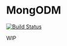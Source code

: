 # MongODM

[![Build Status](https://travis-ci.com/damienmarchandfr/mongodm.svg?branch=develop)](https://travis-ci.com/damienmarchandfr/mongodm)

WIP
